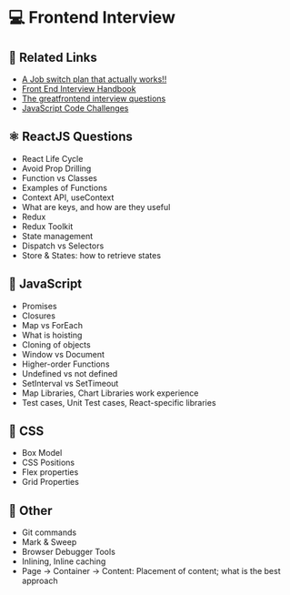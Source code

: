 # 💻 Frontend Interview

## 🔗 Related Links
- [A Job switch plan that actually works!!](https://medium.com/@amanshri.nitrr/a-job-switch-plan-that-actually-works-e09701c26d88)
- [Front End Interview Handbook](https://www.frontendinterviewhandbook.com/)
- [The greatfrontend interview questions](https://www.greatfrontend.com/)
- [JavaScript Code Challenges](https://jscodechallenges.vercel.app/)

## ⚛️ ReactJS Questions
- React Life Cycle
- Avoid Prop Drilling
- Function vs Classes
- Examples of Functions
- Context API, useContext
- What are keys, and how are they useful
- Redux
- Redux Toolkit
- State management
- Dispatch vs Selectors
- Store & States: how to retrieve states

## 🚀 JavaScript
- Promises
- Closures
- Map vs ForEach
- What is hoisting
- Cloning of objects
- Window vs Document
- Higher-order Functions
- Undefined vs not defined
- SetInterval vs SetTimeout
- Map Libraries, Chart Libraries work experience
- Test cases, Unit Test cases, React-specific libraries

## 🌻 CSS
- Box Model
- CSS Positions
- Flex properties
- Grid Properties

## 🔨 Other
- Git commands
- Mark & Sweep
- Browser Debugger Tools
- Inlining, Inline caching
- Page -> Container -> Content: Placement of content; what is the best approach

